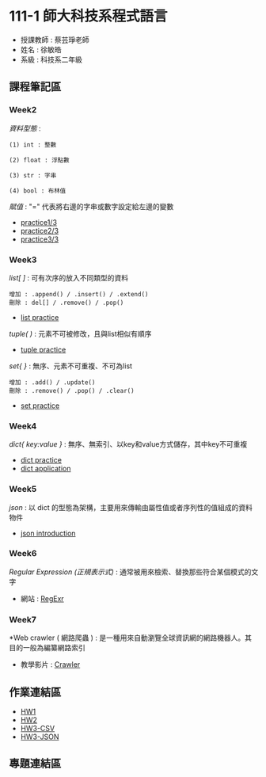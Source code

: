 # 111-1 師大科技系程式語言
+ 授課教師 : 蔡芸琤老師
+ 姓名 : 徐敏皓
+ 系級 : 科技系二年級
## 課程筆記區
### Week2
*資料型態* :

    (1) int : 整數
    
    (2) float : 浮點數
    
    (3) str : 字串
    
    (4) bool : 布林值
*賦值* : "=" 代表將右邊的字串或數字設定給左邊的變數
+ [practice1/3](https://github.com/minhao920201/PL/blob/main/Week2_Practice/practice%201.ipynb)
+ [practice2/3](https://github.com/minhao920201/PL/blob/main/Week2_Practice/practice%202.ipynb)
+ [practice3/3](https://github.com/minhao920201/PL/blob/main/Week2_Practice/practice%203.ipynb)


### Week3
*list[ ]* : 可有次序的放入不同類型的資料

    增加 : .append() / .insert() / .extend()
    刪除 : del[] / .remove() / .pop()
+ [list practice](https://github.com/minhao920201/PL/blob/main/Week3_Practice/list_practice.ipynb)

*tuple( )* : 元素不可被修改，且與list相似有順序
+ [tuple practice](https://github.com/minhao920201/PL/blob/main/Week3_Practice/tuple_practice.ipynb)

*set{ }* : 無序、元素不可重複、不可為list

    增加 : .add() / .update()
    刪除 : .remove() / .pop() / .clear()
+ [set practice](https://github.com/minhao920201/PL/blob/main/Week3_Practice/set_practice.ipynb)


### Week4
*dict{ key:value }* : 無序、無索引、以key和value方式儲存，其中key不可重複
+ [dict practice](https://github.com/minhao920201/PL/blob/main/Week4_Practice/dict%20practice.ipynb)
+ [dict application](https://github.com/minhao920201/PL/blob/main/Week4_Practice/dict%20application.ipynb)


### Week5
*json* : 以 dict 的型態為架構，主要用來傳輸由屬性值或者序列性的值組成的資料物件
+ [json introduction](https://ithelp.ithome.com.tw/articles/10220160)


### Week6
*Regular Expression (正規表示式)* : 通常被用來檢索、替換那些符合某個模式的文字
+ 網站 : [RegExr](https://regexr.com/)


### Week7
*Web crawler ( 網路爬蟲 ) : 是一種用來自動瀏覽全球資訊網的網路機器人。其目的一般為編纂網路索引
+ 教學影片 : [Crawler](https://youtu.be/9Z9xKWfNo7k)


## 作業連結區
+ [HW1](https://github.com/minhao920201/PL/blob/main/HW1/homework1.ipynb)
+ [HW2](https://github.com/minhao920201/PL/blob/main/HW2/homework2.ipynb)
+ [HW3-CSV](https://github.com/minhao920201/PL/blob/main/HW3/CSVcrawler.ipynb)
+ [HW3-JSON](https://github.com/minhao920201/PL/blob/main/HW3/JSONcrawler.ipynb)
## 專題連結區
